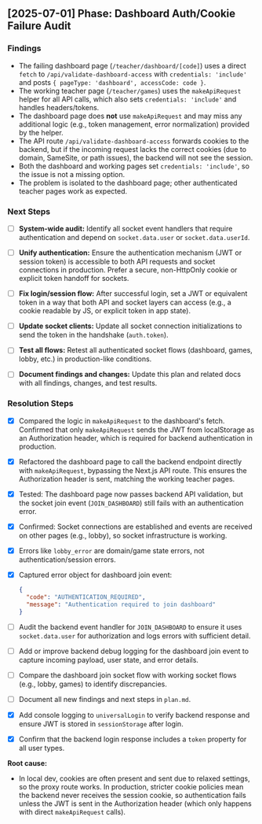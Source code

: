 ## [2025-07-01] Phase: Dashboard Auth/Cookie Failure Audit

### Findings

- The failing dashboard page (`/teacher/dashboard/[code]`) uses a direct `fetch` to `/api/validate-dashboard-access` with `credentials: 'include'` and posts `{ pageType: 'dashboard', accessCode: code }`.
- The working teacher page (`/teacher/games`) uses the `makeApiRequest` helper for all API calls, which also sets `credentials: 'include'` and handles headers/tokens.
- The dashboard page does **not** use `makeApiRequest` and may miss any additional logic (e.g., token management, error normalization) provided by the helper.
- The API route `/api/validate-dashboard-access` forwards cookies to the backend, but if the incoming request lacks the correct cookies (due to domain, SameSite, or path issues), the backend will not see the session.
- Both the dashboard and working pages set `credentials: 'include'`, so the issue is not a missing option.
- The problem is isolated to the dashboard page; other authenticated teacher pages work as expected.


### Next Steps

- [ ] **System-wide audit:** Identify all socket event handlers that require authentication and depend on `socket.data.user` or `socket.data.userId`.
- [ ] **Unify authentication:** Ensure the authentication mechanism (JWT or session token) is accessible to both API requests and socket connections in production. Prefer a secure, non-HttpOnly cookie or explicit token handoff for sockets.
- [ ] **Fix login/session flow:** After successful login, set a JWT or equivalent token in a way that both API and socket layers can access (e.g., a cookie readable by JS, or explicit token in app state).
- [ ] **Update socket clients:** Update all socket connection initializations to send the token in the handshake (`auth.token`).
- [ ] **Test all flows:** Retest all authenticated socket flows (dashboard, games, lobby, etc.) in production-like conditions.
- [ ] **Document findings and changes:** Update this plan and related docs with all findings, changes, and test results.


### Resolution Steps

- [x] Compared the logic in `makeApiRequest` to the dashboard's fetch. Confirmed that only `makeApiRequest` sends the JWT from localStorage as an Authorization header, which is required for backend authentication in production.
- [x] Refactored the dashboard page to call the backend endpoint directly with `makeApiRequest`, bypassing the Next.js API route. This ensures the Authorization header is sent, matching the working teacher pages.
- [x] Tested: The dashboard page now passes backend API validation, but the socket join event (`JOIN_DASHBOARD`) still fails with an authentication error.
- [x] Confirmed: Socket connections are established and events are received on other pages (e.g., lobby), so socket infrastructure is working.
- [x] Errors like `lobby_error` are domain/game state errors, not authentication/session errors.
- [x] Captured error object for dashboard join event:

  ```json
  {
    "code": "AUTHENTICATION_REQUIRED",
    "message": "Authentication required to join dashboard"
  }
  ```

- [ ] Audit the backend event handler for `JOIN_DASHBOARD` to ensure it uses `socket.data.user` for authorization and logs errors with sufficient detail.
- [ ] Add or improve backend debug logging for the dashboard join event to capture incoming payload, user state, and error details.
- [ ] Compare the dashboard join socket flow with working socket flows (e.g., lobby, games) to identify discrepancies.
- [ ] Document all new findings and next steps in `plan.md`.
- [x] Add console logging to `universalLogin` to verify backend response and ensure JWT is stored in `sessionStorage` after login.
- [x] Confirm that the backend login response includes a `token` property for all user types.

**Root cause:**
- In local dev, cookies are often present and sent due to relaxed settings, so the proxy route works. In production, stricter cookie policies mean the backend never receives the session cookie, so authentication fails unless the JWT is sent in the Authorization header (which only happens with direct `makeApiRequest` calls).
